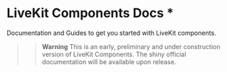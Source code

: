 # LiveKit Components **Docs** \*

Documentation and Guides to get you started with LiveKit components.

> > **Warning** This is an early, preliminary and under construction version of LiveKit Components. The shiny official documentation will be available upon release.

<!--NAV_START-->

<!--NAV_END-->
